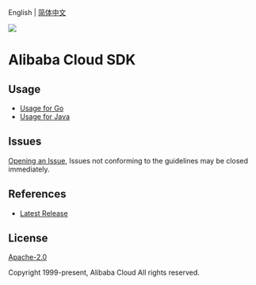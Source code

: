 English | [简体中文](README-CN.md)

![](https://aliyunsdk-pages.alicdn.com/icons/AlibabaCloud.svg)

# Alibaba Cloud SDK


## Usage
 - [Usage for Go](./docs/golang/Usage-EN.md)
 - [Usage for Java](./docs/java/0-Examples-EN.md)

## Issues
[Opening an Issue](https://github.com/aliyun/alibabacloud-sdk/issues/new), Issues not conforming to the guidelines may be closed immediately.

## References
* [Latest Release](https://github.com/aliyun/alibabacloud-sdk)

## License
[Apache-2.0](http://www.apache.org/licenses/LICENSE-2.0)

Copyright 1999-present, Alibaba Cloud All rights reserved.